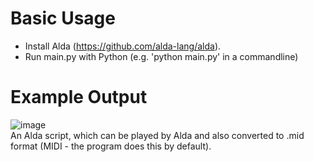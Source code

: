 # Basic Usage
- Install Alda (https://github.com/alda-lang/alda).</br>
- Run main.py with Python (e.g. 'python main.py' in a commandline)

# Example Output
![image](https://user-images.githubusercontent.com/8731155/159374171-b6149a35-a33a-40d6-8855-7c4223c80cd1.png) </br>
An Alda script, which can be played by Alda and also converted to .mid format (MIDI - the program does this by default).
